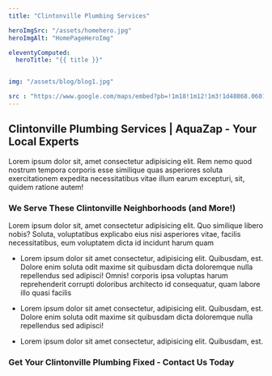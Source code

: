 ```yaml
---
title: "Clintonville Plumbing Services"

heroImgSrc: "/assets/homehero.jpg"
heroImgAlt: "HomePageHeroImg"

eleventyComputed:
  heroTitle: "{{ title }}"


img: "/assets/blog/blog1.jpg"

src : "https://www.google.com/maps/embed?pb=!1m18!1m12!1m3!1d48868.060127765304!2d-83.05702908796411!3d40.04743765404962!2m3!1f0!2f0!3f0!3m2!1i1024!2i768!4f13.1!3m3!1m2!1s0x88388c6809e1729f%3A0xf0d455a55b7a1cdd!2sClintonville%2C%20Columbus%2C%20OH%2C%20USA!5e0!3m2!1sen!2sin!4v1730273501719!5m2!1sen!2sin"
---
```


## Clintonville Plumbing Services | AquaZap - Your Local Experts

Lorem ipsum dolor sit, amet consectetur adipisicing elit. Rem nemo quod nostrum tempora corporis esse similique quas asperiores soluta exercitationem expedita necessitatibus vitae illum earum excepturi, sit, quidem ratione autem!

### We Serve These Clintonville Neighborhoods (and More!)

Lorem ipsum dolor sit, amet consectetur adipisicing elit. Quo similique libero nobis? Soluta, voluptatibus explicabo eius nisi asperiores vitae, facilis necessitatibus, eum voluptatem dicta id incidunt harum quam

- Lorem ipsum dolor sit amet consectetur, adipisicing elit. Quibusdam, est. Dolore enim soluta odit maxime sit quibusdam dicta doloremque nulla repellendus sed adipisci! Omnis! corporis ipsa voluptas harum reprehenderit corrupti doloribus architecto id consequatur, quam labore illo quasi facilis

- Lorem ipsum dolor sit amet consectetur, adipisicing elit. Quibusdam, est. Dolore enim soluta odit maxime sit quibusdam dicta doloremque nulla repellendus sed adipisci!

- Lorem ipsum dolor sit amet consectetur, adipisicing elit. Quibusdam, est. 

### Get Your Clintonville Plumbing Fixed - Contact Us Today
